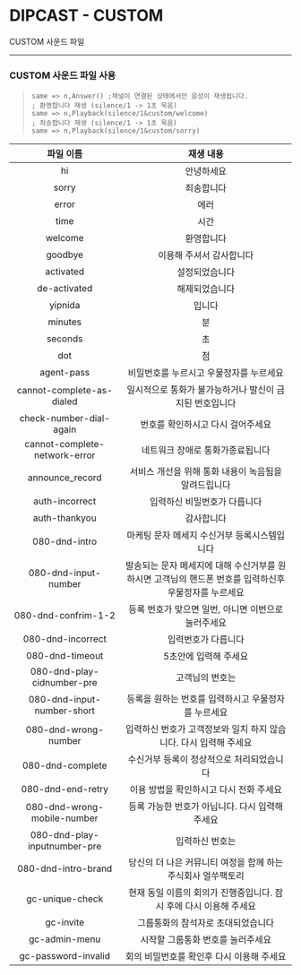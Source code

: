 # DIPCAST - CUSTOM

CUSTOM 사운드 파일 
***
### CUSTOM 사운드 파일 사용
> ```
> same => n,Answer() ;채널이 연결된 상태에서만 음성이 재생됩니다.
> ; 환영합니다 재생 (silence/1 -> 1초 묵음)
> same => n,Playback(silence/1&custom/welcome)
> ; 죄송합니다 재생 (silence/1 -> 1초 묵음)
> same => n,Playback(silence/1&custom/sorry)
> ```

|파일 이름| 재생 내용|
|:---------:|:---------:|
|hi | 안녕하세요|
|sorry | 죄송합니다|
|error | 에러|
|time | 시간|
|welcome | 환영합니다|
|goodbye| 이용해 주셔서 감사합니다|
|activated| 설정되었습니다|
|de-activated| 해제되었습니다|
|yipnida| 입니다|
|minutes| 분|
|seconds| 초|
|dot | 점|
|agent-pass|비밀번호를 누르시고 우물정자를 누르세요|
|cannot-complete-as-dialed|일시적으로 통화가 불가능하거나 발신이 금지된 번호입니다|
|check-number-dial-again |번호를 확인하시고 다시 걸어주세요|
|cannot-complete-network-error |네트워크 장애로 통화가종료됩니다|
|announce_record | 서비스 개선을 위해 통화 내용이 녹음됨을 알려드립니다|
|auth-incorrect |입력하신 비밀번호가 다릅니다|
|auth-thankyou| 감사합니다|
|080-dnd-intro|마케팅 문자 메세지 수신거부 등록시스템입니다 |
|080-dnd-input-number|발송되는 문자 메세지에 대해 수신거부를 원하시면 고객님의 핸드폰 번호를 입력하신후 우물정자를 누르세요 |
|080-dnd-confrim-1-2|등록 번호가 맞으면 일번, 아니면 이번으로 눌러주세요 |
|080-dnd-incorrect | 입력번호가 다릅니다|
|080-dnd-timeout | 5초안에 입력해 주세요|
|080-dnd-play-cidnumber-pre|고객님의 번호는|
|080-dnd-input-number-short|등록을 원하는 번호를 입력하시고 우물정자를 누르세요|
|080-dnd-wrong-number|입력하신 번호가 고객정보와 일치 하지 않습니다. 다시 입력해 주세요|
|080-dnd-complete|수신거부 등록이 정상적으로 처리되었습니다|
|080-dnd-end-retry|이용 방법을 확인하시고 다시 전화 주세요|
|080-dnd-wrong-mobile-number|등록 가능한 번호가 아닙니다. 다시 입력해 주세요 |
|080-dnd-play-inputnumber-pre | 입력하신  번호는|
|080-dnd-intro-brand|당신의 더 나은 커뮤니티 여정을 함께 하는 주식회사 얼쑤팩토리|
|gc-unique-check|현재 동일 이름의 회의가 진행중입니다. 잠시 후에 다시 이용해 주세요 |
|gc-invite|그룹통화의 참석자로 초대되었습니다 |
|gc-admin-menu|시작할 그룹통화 번호를 눌러주세요|
|gc-password-invalid|회의 비밀번호를 확인후 다시 이용해 주세요|